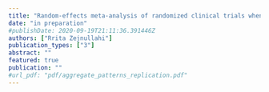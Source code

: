 ```yaml
---
title: "Random-effects meta-analysis of randomized clinical trials when the outcome is binary and the number of studies is small."
date: "in preparation"
#publishDate: 2020-09-19T21:11:36.391446Z
authors: ["Rrita Zejnullahi"]
publication_types: ["3"]
abstract: ""
featured: true
publication: ""
#url_pdf: "pdf/aggregate_patterns_replication.pdf"
---
```

